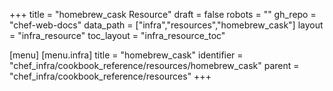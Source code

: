 +++
title = "homebrew_cask Resource"
draft = false
robots = ""
gh_repo = "chef-web-docs"
data_path = ["infra","resources","homebrew_cask"]
layout = "infra_resource"
toc_layout = "infra_resource_toc"

[menu]
  [menu.infra]
    title = "homebrew_cask"
    identifier = "chef_infra/cookbook_reference/resources/homebrew_cask"
    parent = "chef_infra/cookbook_reference/resources"
+++

<!-- The contents of this page are automatically generated from the homebrew_cask.yaml file in the data directory. -->
<!-- To suggest a change, edit the https://github.com/chef/chef/blob/master/lib/chef/resource/homebrew_cask.rb file
      and submit a pull request to the https://github.com/chef/chef repository. -->
